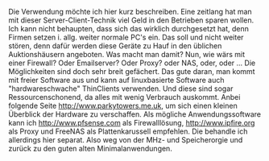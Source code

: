 Die Verwendung möchte ich hier kurz beschreiben. Eine zeitlang hat man mit dieser Server-Client-Technik viel Geld in den Betrieben sparen wollen. Ich kann nicht behaupten, dass sich das wirklich durchgesetzt hat, denn Firmen setzen i. allg. weiter normale PC's ein.
Das soll und nicht weiter stören, denn dafür werden diese Geräte zu Hauf in den üblichen Auktionshäusern angeboten.
Was macht man damit? Nun, wie wärs mit einer Firewall? Oder Emailserver? Oder Proxy? oder NAS, oder, oder ... Die Möglichkeiten sind doch sehr breit gefächert.
Das gute daran, man kommt mit freier Software aus und kann auf linuxbasierte Software auch "hardwareschwache" ThinClients verwenden. Und diese sind sogar Ressourcenschonend, da alles mit wenig Verbrauch auskommt. Anbei folgende Seite http://www.parkytowers.me.uk, um sich einen kleinen Überblick der Hardware zu verschaffen.
Als mögliche Anwendungssoftware kann ich http://www.pfsense.com als Firewalllösung, http://www.ipfire.org als Proxy und FreeNAS als Plattenkarussell empfehlen. Die behandle ich allerdings hier separat.
Also weg von der MHz- und Speicherorgie und zurück zu den guten alten Minimalanwendungen. 

